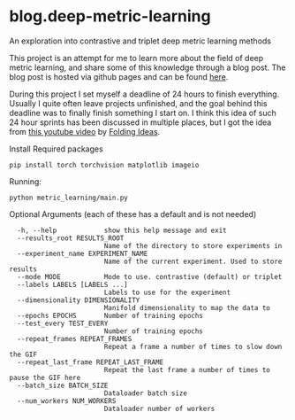 # blog.deep-metric-learning
An exploration into contrastive and triplet deep metric learning methods

This project is an attempt for me to learn more about the field of deep metric learning, and share some of this knowledge through a blog post. The blog post is hosted via github pages and can be found [here](https://frans-db.github.io/blog.deep-metric-learning/).

During this project I set myself a deadline of 24 hours to finish everything. Usually I quite often leave projects unfinished, and the goal behind this deadline was to finally finish something I start on. I think this idea of such 24 hour sprints has been discussed in multiple places, but I got the idea from [this youtube video](https://www.youtube.com/watch?v=AIr9GeVzHRw) by [Folding Ideas](https://www.youtube.com/c/FoldingIdeas).

Install Required packages
```
pip install torch torchvision matplotlib imageio
```

Running:
```
python metric_learning/main.py
```

Optional Arguments (each of these has a default and is not needed)
```
  -h, --help            show this help message and exit
  --results_root RESULTS_ROOT
                        Name of the directory to store experiments in
  --experiment_name EXPERIMENT_NAME
                        Name of the current experiment. Used to store results
  --mode MODE           Mode to use. contrastive (default) or triplet
  --labels LABELS [LABELS ...]
                        Labels to use for the experiment
  --dimensionality DIMENSIONALITY
                        Manifold dimensionality to map the data to
  --epochs EPOCHS       Number of training epochs
  --test_every TEST_EVERY
                        Number of training epochs
  --repeat_frames REPEAT_FRAMES
                        Repeat a frame a number of times to slow down the GIF
  --repeat_last_frame REPEAT_LAST_FRAME
                        Repeat the last frame a number of times to pause the GIF here
  --batch_size BATCH_SIZE
                        Dataloader batch size
  --num_workers NUM_WORKERS
                        Dataloader number of workers
```
